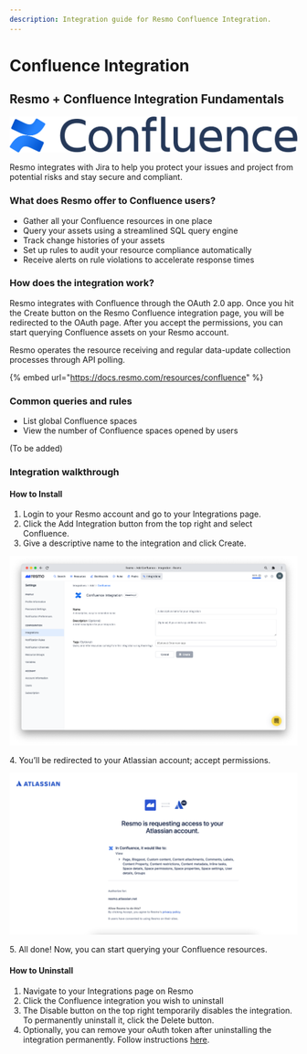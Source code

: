 ```yaml
---
description: Integration guide for Resmo Confluence Integration.
---
```


# Confluence Integration

## Resmo + Confluence Integration Fundamentals

![](../.gitbook/assets/confluence-logo.png)

Resmo integrates with Jira to help you protect your issues and project from potential risks and stay secure and compliant.

### What does Resmo offer to Confluence users?

* Gather all your Confluence resources in one place
* Query your assets using a streamlined SQL query engine
* Track change histories of your assets
* Set up rules to audit your resource compliance automatically
* Receive alerts on rule violations to accelerate response times

### How does the integration work?

Resmo integrates with Confluence through the OAuth 2.0 app. Once you hit the Create button on the Resmo Confluence integration page, you will be redirected to the OAuth page. After you accept the permissions, you can start querying Confluence assets on your Resmo account.

Resmo operates the resource receiving and regular data-update collection processes through API polling.&#x20;

{% embed url="https://docs.resmo.com/resources/confluence" %}

### Common queries and rules

* List global Confluence spaces
* View the number of Confluence spaces opened by users

(To be added)

### Integration walkthrough

#### How to Install

1. Login to your Resmo account and go to your Integrations page.
2. Click the Add Integration button from the top right and select Confluence.
3. Give a descriptive name to the integration and click Create.

![](../.gitbook/assets/confluence.png)

4\. You’ll be redirected to your Atlassian account; accept permissions.

![](../.gitbook/assets/confluence-permissions.png)

5\. All done! Now, you can start querying your Confluence resources.

#### How to Uninstall

1. Navigate to your Integrations page on Resmo
2. Click the Confluence integration you wish to uninstall
3. The Disable button on the top right temporarily disables the integration. To permanently uninstall it, click the Delete button.
4. Optionally, you can remove your oAuth token after uninstalling the integration permanently. Follow instructions [here](https://developer.atlassian.com/cloud/confluence/oauth-2-3lo-apps/#site-scoped-grants-limitations).
